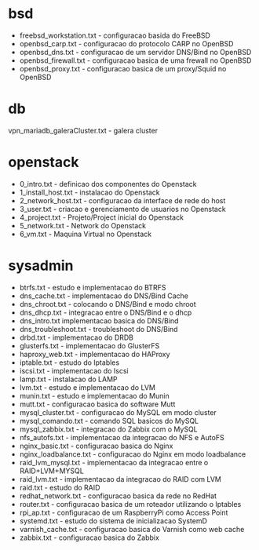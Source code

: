 # bsd
- freebsd_workstation.txt - configuracao basida do FreeBSD
- openbsd_carp.txt - configuracao do protocolo CARP no OpenBSD
- openbsd_dns.txt - configuracao de um servidor DNS/Bind no OpenBSD
- openbsd_firewall.txt - configuracao basica de uma frewall no OpenBSD
- openbsd_proxy.txt - configuracao basica de um proxy/Squid no OpenBSD

# db
vpn_mariadb_galeraCluster.txt - galera cluster

# openstack
- 0_intro.txt - definicao dos componentes do Openstack
- 1_install_host.txt - instalacao do Openstack
- 2_network_host.txt - configuracao da interface de rede do host
- 3_user.txt - criacao e gerenciamento de usuarios no Openstack
- 4_project.txt - Projeto/Project inicial do Openstack
- 5_network.txt - Network do Openstack
- 6_vm.txt - Maquina Virtual no Openstack

# sysadmin
- btrfs.txt - estudo e implementacao do BTRFS
- dns_cache.txt - implementacao do DNS/Bind Cache
- dns_chroot.txt - colocando o DNS/Bind e modo chroot
- dns_dhcp.txt - integracao entre o DNS/Bind e o dhcp
- dns_intro.txt implementacao basica do DNS/Bind
- dns_troubleshoot.txt - troubleshoot do DNS/Bind
- drbd.txt - implementacao do DRDB
- glusterfs.txt - implementacao do GlusterFS
- haproxy_web.txt - implementacao do HAProxy
- iptable.txt - estudo do Iptables
- iscsi.txt - implementacao do Iscsi
- lamp.txt - instalacao do LAMP
- lvm.txt - estudo e implementacao do LVM
- munin.txt - estudo e implementacao do Munin
- mutt.txt - configuracao basica do software Mutt
- mysql_cluster.txt - configuracao do MySQL em modo cluster
- mysql_comando.txt - comando SQL basicos do MySQL
- mysql_zabbix.txt - integracao do Zabbix com o MySQL
- nfs_autofs.txt - implementacao da integracao do NFS e AutoFS
- nginx_basic.txt - configuracao basica do Nginx
- nginx_loadbalance.txt - configuracao do Nginx em modo loadbalance
- raid_lvm_mysql.txt - implementacao da integracao entre o RAID+LVM+MYSQL
- raid_lvm.txt - implementacao da integracao do RAID com LVM
- raid.txt - estudo do RAID
- redhat_network.txt - configuracao basica da rede no RedHat
- router.txt - configuracao basica de um roteador utilizando o Iptables
- rpi_ap.txt - configuracao de um RaspberryPi como Access Point
- systemd.txt - estudo do sistema de inicializacao SystemD
- varnish_cache.txt - configuracao basica do Varnish como web cache 
- zabbix.txt - configuracao basica do Zabbix
